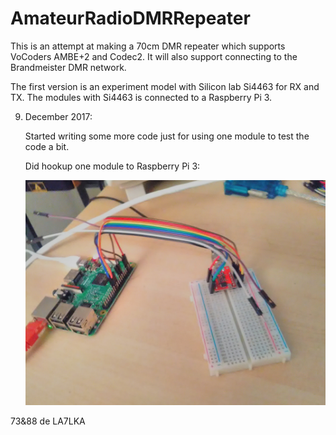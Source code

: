 # AmateurRadioDMRRepeater

This is an attempt at making a 70cm DMR repeater which supports VoCoders AMBE+2 and Codec2. It will also support connecting to the Brandmeister DMR network.

The first version is an experiment model with Silicon lab Si4463 for RX and TX.
The modules with Si4463 is connected to a Raspberry Pi 3.

9. December 2017: </strong> </p>
Started writing some more code just for using one module to test the code a bit.</p>
Did hookup one module to Raspberry Pi 3:</p>
![Alt text](IMG_20171209_135748.jpg?raw=true "module hookup")



73&88 de LA7LKA
